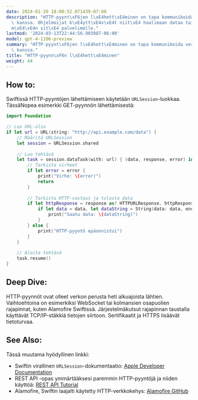 ```yaml
---
date: 2024-01-20 18:00:52.071439-07:00
description: "HTTP-pyynt\xF6jen l\xE4hett\xE4minen on tapa kommunikoida verkkopalveluiden\
  \ kanssa. Ohjelmoijat k\xE4ytt\xE4v\xE4t niit\xE4 haalimaan dataa tai l\xE4hett\xE4\
  m\xE4\xE4n sit\xE4 palvelimelle."
lastmod: '2024-03-13T22:44:56.903987-06:00'
model: gpt-4-1106-preview
summary: "HTTP-pyynt\xF6jen l\xE4hett\xE4minen on tapa kommunikoida verkkopalveluiden\
  \ kanssa."
title: "HTTP-pyynn\xF6n l\xE4hett\xE4minen"
weight: 44
---
```


## How to:
Swiftissä HTTP-pyyntöjen lähettämiseen käytetään `URLSession`-luokkaa. TässäNopea esimerkki GET-pyynnön lähettämisestä:

```Swift
import Foundation

// Luo URL-olio
if let url = URL(string: "http://api.example.com/data") {
    // Määritä URLSession
    let session = URLSession.shared
    
    // Luo tehtävä
    let task = session.dataTask(with: url) { (data, response, error) in
        // Tarkista virheet
        if let error = error {
            print("Virhe: \(error)")
            return
        }
        
        // Tarkista HTTP-vastaus ja tulosta data
        if let httpResponse = response as? HTTPURLResponse, httpResponse.statusCode == 200 {
            if let data = data, let dataString = String(data: data, encoding: .utf8) {
                print("Saatu data: \(dataString)")
            }
        } else {
            print("HTTP-pyyntö epäonnistui")
        }
    }
    
    // Aloita tehtävä
    task.resume()
}
```

## Deep Dive:
HTTP-pyynnöt ovat olleet verkon perusta heti alkuajoista lähtien. Vaihtoehtoina on esimerkiksi WebSocket tai kolmansien osapuolien rajapinnat, kuten Alamofire Swiftissä. Järjestelmäkutsut rajapinnan taustalla käyttävät TCP/IP-stäkkiä tietojen siirtoon. Sertifikaatit ja HTTPS lisäävät tietoturvaa.

## See Also:
Tässä muutama hyödyllinen linkki:

- Swiftin virallinen `URLSession`-dokumentaatio: [Apple Developer Documentation](https://developer.apple.com/documentation/foundation/urlsession)
- REST API -opas ymmärtääksesi paremmin HTTP-pyyntöjä ja niiden käyttöä: [REST API Tutorial](https://restfulapi.net/)
- Alamofire, Swiftin laajalti käytetty HTTP-verkkokehys: [Alamofire GitHub](https://github.com/Alamofire/Alamofire)
